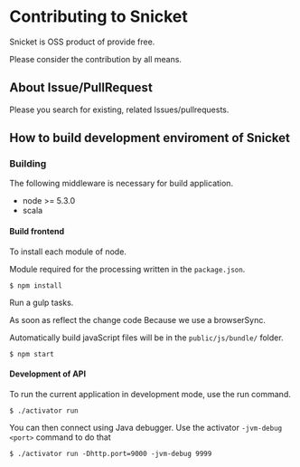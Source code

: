 # Contributing to Snicket
Snicket is OSS product of provide free.

Please consider the contribution by all means.

## About Issue/PullRequest
Please you search for existing, related Issues/pullrequests.

## How to build development enviroment of Snicket

### Building

The following middleware is necessary for build application.

- node >= 5.3.0
- scala

#### Build frontend
To install each module of node.

Module required for the processing written in the `package.json`.
```
$ npm install
```

Run a gulp tasks.

As soon as reflect the change code Because we use a browserSync.

Automatically build javaScript files will be in the `public/js/bundle/` folder.
```
$ npm start
```

#### Development of API

To run the current application in development mode, use the run command.
```
$ ./activator run
```

You can then connect using Java debugger. Use the activator `-jvm-debug <port>` command to do that
```
$ ./activator run -Dhttp.port=9000 -jvm-debug 9999
```
